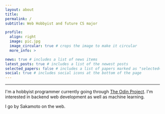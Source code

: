 ```yaml
---
layout: about
title:
permalink: /
subtitle: Web Hobbyist and future CS major

profile:
  align: right
  image: pic.jpg
  image_circular: true # crops the image to make it circular
  more_info: >

news: true # includes a list of news items
latest_posts: true # includes a list of the newest posts
selected_papers: false # includes a list of papers marked as "selected={true}"
social: true # includes social icons at the bottom of the page
---
```


---

I'm a hobbyist programmer currently going through [The Odin Project](https://www.theodinproject.com/home). I'm interested in backend web development as well as machine learning.

I go by Sakamoto on the web.
